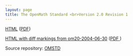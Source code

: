 ```yaml
---
layout: page
title: The OpenMath Standard <br>Version 2.0 Revision 1
---
```



[HTML](omstd20.html) ([PDF](omstd20.pdf))

[HTML with diff markings from om20-2004-06-30](omstd20-diff.html)
([PDF ](omstd20-diff.pdf))


Source repository: [OMSTD](https://github.com/OpenMath/OMSTD)
